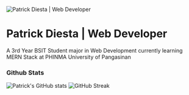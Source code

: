 ![Patrick Diesta | Web Developer](https://i.pinimg.com/originals/92/75/1e/92751e0ca5fb8b890839121c472df4f3.gif)
# Patrick Diesta | Web Developer

A 3rd Year BSIT Student major in Web Development currently learning MERN Stack at PHINMA University of Pangasinan

### Github Stats

![Patrick's GitHub stats](https://github-readme-stats.vercel.app/api?username=patrikimaru&show_icons=true&theme=graywhite)
![GitHub Streak](https://github-readme-streak-stats.herokuapp.com/?user=kattni&theme=graywhite&card_width=400)



